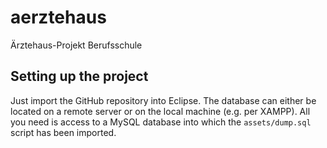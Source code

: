 # aerztehaus
Ärztehaus-Projekt Berufsschule

## Setting up the project
Just import the GitHub repository into Eclipse.
The database can either be located on a remote server or on the
local machine (e.g. per XAMPP). All you need is access to a MySQL
database into which the `assets/dump.sql` script has been imported.

